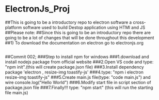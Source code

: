 # ElectronJs_Proj
##This is going to be a introductory repo to electron software a cross-platform software used to build Destop application using HTMl and JS
##Please note:
##Since this is going to be an introductory repo there are going to be a lot of changes that will be done throughout this development 
##1) To download the documentation on electron go to electronjs.org
##

##Commit 002;
###Step to install npm for windows
###1.download and install nodejs package from official website
###2.Open VS code and type: "npm init".(this will create package.json file)
###3.Install dependency package 'electron , resize-img toastify-js'
###4.type: "npm i electron resize-img toastify-js"
###5.Create main.js file(type: "code main.js") and wire console.log("Hello World")
###6.Modify start file in script section of package.json file
###7.Finally!!! type: "npm start" (this will run the starting file main.js)

